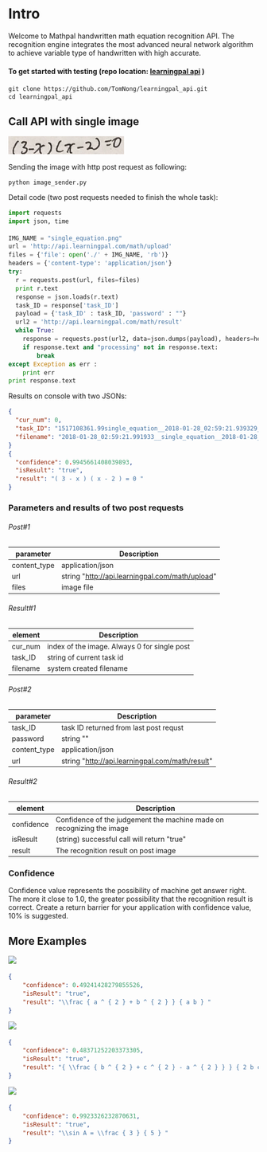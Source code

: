 # Intro
Welcome to Mathpal handwritten math equation recognition API. The recognition engine integrates the most advanced neural network algorithm to achieve variable type of handwritten with high accurate.  
#### To get started with testing (repo location: [learningpal api](https://github.com/TomNong/learningpal_api) )
```
git clone https://github.com/TomNong/learningpal_api.git
cd learningpal_api
```
## Call API with single image 
![](https://github.com/TomNong/learningpal_api/blob/master/single_equation.png?raw=true)

Sending the image with http post request as following:
```
python image_sender.py 
```
Detail code (two post requests needed to finish the whole task):
```python
import requests
import json, time

IMG_NAME = "single_equation.png"
url = 'http://api.learningpal.com/math/upload'
files = {'file': open('./' + IMG_NAME, 'rb')}
headers = {'content-type': 'application/json'}
try:
  r = requests.post(url, files=files)
  print r.text
  response = json.loads(r.text)
  task_ID = response['task_ID']
  payload = {'task_ID' : task_ID, 'password' : ""}
  url2 = 'http://api.learningpal.com/math/result'
  while True:
    response = requests.post(url2, data=json.dumps(payload), headers=headers)
    if response.text and "processing" not in response.text:
    	break
except Exception as err :
	print err
print response.text
```
Results on console with two JSONs:
```json
{
  "cur_num": 0, 
  "task_ID": "1517108361.99single_equation__2018-01-28_02:59:21.939329__172.31.31.93.png", 
  "filename": "2018-01-28_02:59:21.991933__single_equation__2018-01-28_02:59:21.939329__172.31.31.93.png"
}
{
  "confidence": 0.9945661408039893, 
  "isResult": "true", 
  "result": "( 3 - x ) ( x - 2 ) = 0 "
}

```
### Parameters and results of two post requests
###### Post#1

| parameter | Description |
|------------|------------|
| content_type | application/json |
| url | string "http://api.learningpal.com/math/upload" |
| files | image file |

 ###### Result#1

| element | Description |
|------------|------------|
| cur_num | index of the image. Always 0 for single post |
| task_ID | string of current task id |
| filename | system created filename |

###### Post#2

| parameter | Description |
|------------|------------|
| task_ID | task ID returned from last post requst |
| password | string "" |
| content_type | application/json |
| url | string "http://api.learningpal.com/math/result" |

###### Result#2

| element | Description |
| --------| ----------- |
| confidence | Confidence of the judgement the machine made on recognizing the image |
| isResult | (string) successful call will return "true" |
| result | The recognition result on post image |

### Confidence 
Confidence value represents the possibility of machine get answer right. The more it close to 1.0, the greater possibility that the recognition result is correct. Create a return barrier for your application with confidence value, 10% is suggested.


## More Examples
![](https://github.com/RobinXL/Mathpal-doc/blob/master/346.png?raw=true)
```JSON
{
    "confidence": 0.49241428279855526, 
    "isResult": "true", 
    "result": "\\frac { a ^ { 2 } + b ^ { 2 } } { a b } "
}
```

![](https://github.com/RobinXL/Mathpal-doc/blob/master/latex2.png?raw=true)
```JSON
{
    "confidence": 0.48371252203373305, 
    "isResult": "true", 
    "result": "{ \\frac { b ^ { 2 } + c ^ { 2 } - a ^ { 2 } } } { 2 b c } = \\frac { 4 } { 5 } "
}
```

![](https://github.com/RobinXL/Mathpal-doc/blob/master/latex20.png?raw=true)
```JSON
{
    "confidence": 0.9923326232870631, 
    "isResult": "true", 
    "result": "\\sin A = \\frac { 3 } { 5 } "
}
```


